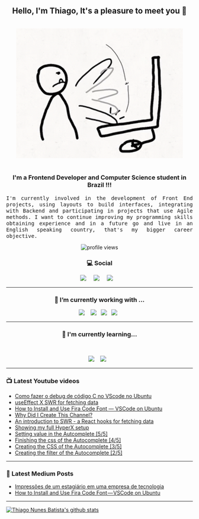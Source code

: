 <h2 align="center">Hello, I'm Thiago, It's a pleasure to meet you 👋</h2>
<p align="center">
<br><img src="https://github.com/thiagonunesbatista/thiagonunesbatista/blob/main/assets/tenor-pc-banging.gif" width="450px"><br><br>
</p>

<h3  align="center">I'm a Frontend Developer and Computer Science student in Brazil !!!</h3>

<p align="justify">
<samp>
  I'm currently involved in the development of Front End projects, using layouts to build interfaces, integrating with Backend and participating in projects that use Agile methods. I want to continue improving my programming skills obtaining experience and in a future go  and live in an English speaking country, that's my bigger career objective.<br>

</p>

<p align='center'>
    <img src="https://gpvc.arturio.dev/thiagonunesbatista" alt="profile views">
</p>

<h3  align='center'>💻 Social</h3>

<p align='center'>
  <a href="https://www.youtube.com/channel/UC4CxuzVpVnJfFD1gVjIgyJg"><img src="https://img.shields.io/badge/YouTube-FF0000?style=for-the-badge&logo=youtube&logoColor=white" /></a>&nbsp;&nbsp;&nbsp;&nbsp;
  <a href="https://thiagonunesbatista.medium.com/"><img src="https://img.shields.io/badge/medium-%231DA1F2.svg?&style=for-the-badge&logo=medium&logoColor=white" /></a>&nbsp;&nbsp;&nbsp;&nbsp;
<a href="https://www.linkedin.com/in/thiagonunesbatista"><img src="https://img.shields.io/badge/linkedin-%230077B5.svg?&style=for-the-badge&logo=linkedin&logoColor=white" /></a>&nbsp;&nbsp;&nbsp;&nbsp;
</p>

<hr>
<h3 align='center'>🔭  I’m currently working with ...</h4>

<p align='center'>
    <img  src="https://img.shields.io/badge/React-20232A?style=for-the-badge&logo=react&logoColor=61DAFB" />&nbsp;&nbsp;&nbsp;
   <img src="https://img.shields.io/badge/JavaScript-323330?style=for-the-badge&logo=javascript&logoColor=F7DF1E" />&nbsp;&nbsp;
  <img src="https://img.shields.io/badge/html5%20-%23e34f26.svg?&style=for-the-badge&logo=html5&logoColor=white" />&nbsp;&nbsp;
  <img src="https://img.shields.io/badge/css3%20-%231572B6.svg?&style=for-the-badge&logo=css3&logoColor=white" />&nbsp;&nbsp;
</p>
<hr>

<h3 align='center'> 🌱  I'm currently learning...</h4>
<br>
<p align='center'>
  <img  src="https://img.shields.io/badge/Node%20-%23339933.svg?&style=for-the-badge&logo=node.js&logoColor=white" />&nbsp;&nbsp;&nbsp;
  <img  src="https://img.shields.io/badge/TypeScript-007ACC?style=for-the-badge&logo=typescript&logoColor=white" />&nbsp;&nbsp;&nbsp;
</p>

<hr>

<h3>📺 Latest Youtube videos</h3>

<!-- YOUTUBE:START -->
- [Como fazer o debug de código C no VScode no Ubuntu](https://www.youtube.com/watch?v=xkWQHxIDchM)
- [useEffect X SWR for fetching data](https://www.youtube.com/watch?v=Wf4tADmieLY)
- [How to Install and Use Fira Code Font — VSCode on Ubuntu](https://www.youtube.com/watch?v=_Y2Yy7YYIsA)
- [Why Did I Create This Channel?](https://www.youtube.com/watch?v=X_U-ew1v1fk)
- [An introduction to SWR - a React hooks for fetching data](https://www.youtube.com/watch?v=M-oyTu0XTBA)
- [Showing my full HyperX setup](https://www.youtube.com/watch?v=naa2Y79Va0o)
- [Setting value in the Autcomplete [5/5]](https://www.youtube.com/watch?v=6u1bjFlvhGo)
- [Finishing the css of the Autocomplete [4/5]](https://www.youtube.com/watch?v=3m7-cgIe87k)
- [Creating the CSS of the Autocomplete [3/5]](https://www.youtube.com/watch?v=7gyMlPhqZzM)
- [Creating the filter of the Autocomplete [2/5]](https://www.youtube.com/watch?v=r_PyRsNzbPg)
<!-- YOUTUBE:END -->

<hr>

<h3>📝 Latest Medium Posts</h3>

<!-- BLOG-POST-LIST:START -->
- [Impressões de um estagiário em uma empresa de tecnologia](https://medium.com/nave-team/impress%C3%B5es-de-um-estagi%C3%A1rio-em-uma-empresa-de-tecnologia-c8ca250cf499?source=rss-9ff789592be4------2)
- [How to Install and Use Fira Code Font — VSCode on Ubuntu](https://thiagonunesbatista.medium.com/how-to-install-and-use-fira-code-font-vscode-on-ubuntu-29f052be067c?source=rss-9ff789592be4------2)
<!-- BLOG-POST-LIST:END -->

<hr>

[![Thiago Nunes Batista's github stats](https://github-readme-stats.vercel.app/api/top-langs/?username=thiagonunesbatista&layout=compact)](https://github.com/thiagonunesbatista)
